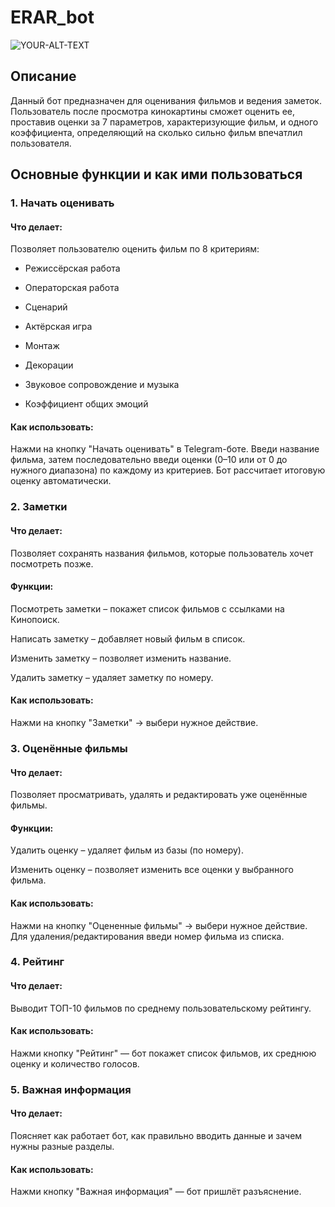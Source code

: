 # ERAR_bot
<picture>
 <source media="(prefers-color-scheme: dark)" srcset="https://images.kinorium.com/movie/shot/561526/w1500_49021772.jpg">
 <source media="(prefers-color-scheme: light)" srcset="https://images.kinorium.com/movie/shot/561526/w1500_49021772.jpg">
 <img alt="YOUR-ALT-TEXT" src="https://images.kinorium.com/movie/shot/561526/w1500_49021772.jpg">
</picture>

## Описание
Данный бот предназначен для оценивания фильмов и ведения заметок. Пользователь после просмотра кинокартины сможет оценить ее, проставив оценки за 7 параметров, характеризующие фильм, и одного коэффициента, определяющий на сколько сильно фильм впечатлил пользователя.

## Основные функции и как ими пользоваться
### 1. Начать оценивать
#### Что делает:
Позволяет пользователю оценить фильм по 8 критериям:

- Режиссёрская работа

- Операторская работа

- Сценарий

- Актёрская игра

- Монтаж

- Декорации

- Звуковое сопровождение и музыка

- Коэффициент общих эмоций

#### Как использовать:
Нажми на кнопку "Начать оценивать" в Telegram-боте.
Введи название фильма, затем последовательно введи оценки (0–10 или от 0 до нужного диапазона) по каждому из критериев.
Бот рассчитает итоговую оценку автоматически.

### 2. Заметки
#### Что делает:
Позволяет сохранять названия фильмов, которые пользователь хочет посмотреть позже.

#### Функции:

Посмотреть заметки – покажет список фильмов с ссылками на Кинопоиск.

Написать заметку – добавляет новый фильм в список.

Изменить заметку – позволяет изменить название.

Удалить заметку – удаляет заметку по номеру.

#### Как использовать:
Нажми на кнопку "Заметки" → выбери нужное действие.

### 3. Оценённые фильмы
#### Что делает:
Позволяет просматривать, удалять и редактировать уже оценённые фильмы.

#### Функции:

Удалить оценку – удаляет фильм из базы (по номеру).

Изменить оценку – позволяет изменить все оценки у выбранного фильма.

#### Как использовать:
Нажми на кнопку "Оцененные фильмы" → выбери нужное действие.
Для удаления/редактирования введи номер фильма из списка.

### 4. Рейтинг
#### Что делает:
Выводит ТОП-10 фильмов по среднему пользовательскому рейтингу.

#### Как использовать:
Нажми кнопку "Рейтинг" — бот покажет список фильмов, их среднюю оценку и количество голосов.

### 5. Важная информация
#### Что делает:
Поясняет как работает бот, как правильно вводить данные и зачем нужны разные разделы.

#### Как использовать:
Нажми кнопку "Важная информация" — бот пришлёт разъяснение.

